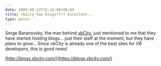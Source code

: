 ```yaml
---
date: 2004-08-12T12:18:00+00:00
title: vbCity has blogs!?!? Excellent...
type: posts
---
```

Serge Baranovsky, the man behind [vbCity](https://vbcity.com/), just mentioned to me that they have started hosting blogs... just their staff at the moment, but they have plans to grow... Since vbCity is already one of the best sites for VB developers, this is good news!

[http://blogs.vbcity.com/](https://blogs.vbcity.com/)
